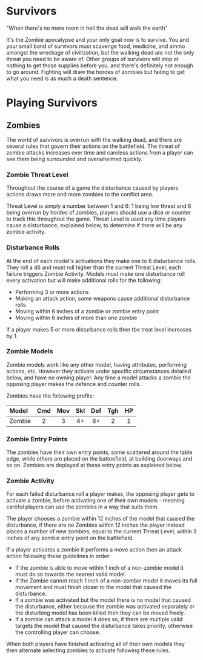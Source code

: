 # Survivors

"When there's no more room in hell the dead will walk the earth"

It's the Zombie apocalypse and your only goal now is to survive. You and your small band of survivors must scavenge food, medicine, and ammo amongst the wreckage of civilization, but the walking dead are not the only threat you need to be aware of. Other groups of survivors will stop at nothing to get those supplies before you, and there's definitely not enough to go around. Fighting will draw the hordes of zombies but failing to get what you need is as much a death sentence.

# Playing Survivors

## Zombies

The world of survivors is overrun with the walking dead, and there are several rules that govern their actions on the battlefield. The threat of zombie attacks increases over time and careless actions from a player can see them being surrounded and overwhelmed quickly.

### Zombie Threat Level

Throughout the course of a game the disturbance caused by players actions draws more and more zombies to the conflict area.

Threat Level is simply a number between 1 and 6: 1 being low threat and 6 being overrun by hordes of zombies, players should use a dice or counter to track this throughout the game. Threat Level is used any time players cause a disturbance, explained below, to determine if there will be any zombie activity.

### Disturbance Rolls

At the end of each model's activations they make one to 6 disturbance rolls. They roll a d6 and must roll higher than the current Threat Level, each failure triggers Zombie Activity. Models must make one disturbance roll every activation but will make additional rolls for the following:

- Performing 3 or more actions
- Making an attack action, some weapons cause additional disturbance rolls
- Moving within 6 inches of a zombie or zombie entry point
- Moving within 6 inches of more than one zombie

If a player makes 5 or more disturbance rolls then tbe treat level increases by 1.

### Zombie Models

Zombie models work like any other model, having attributes, performing actions, etc. However they activate under specific circumstances detailed below, and have no owning player. Any time a model attacks a zombie the opposing player makes the defence and counter rolls.

Zombies have the following profile:

| Model  | Cmd | Mov | Skl | Def | Tgh | HP  |
| :----- | :-: | :-: | :-: | :-: | :-: | :-: |
| Zombie |  2  |  3  |  4+ |  6+ |  2  |  1  | 

### Zombie Entry Points

The zombies have their own entry points, some scattered around the table edge, while others are placed on the battoefield, at building doorways and so on. Zombies are deployed at these entry points as explained below.

### Zombie Activity

For each failed disturbance roll a player makes, the opposing player gets to activate a zombie, before activating one of their own models - meaning careful players can use the zombies in a way that suits them.

The player chooses a zombie within 12 inches of the model that caused the disturbance, if there are no Zombies within 12 inches the player instead places a number of new zombies, equal to the current Threat Level, within 3 inches of any zombie entry point on the battlefield.

If a player activates a zombie it performs a move action then an attack action following these guidelines in order:

- If the zombie is able to move within 1 inch of a non-zombie model it must do so towards the nearest valid model.
- If the Zombie cannot reach 1 inch of a non-zombie model it moves its full movement and must finish closer to the model that caused the disturbance.
- If a zombie was activated but the model there is no model that caused the disturbance, either because the zombie was activated separately or the disturbing model has been killed then they can be moved freely.
- If a zombie can attack a model it does so, if there are multiple valid targets the model that caused the disturbance takes priority, otherwise the controlling player can choose.

When both players have finished activating all of their own models they then alternate selecting zombies to activate following these rules.
